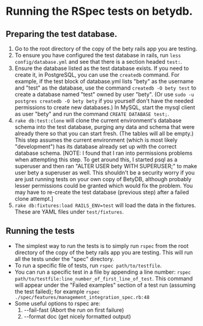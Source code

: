 # Running the RSpec tests on betydb.

## Preparing the test database.

1. Go to the root directory of the copy of the bety rails app you are testing.
1. To ensure you have configured the test database in rails, run `less config/database.yml` and see that there is a section headed `test:`.
1. Ensure the database listed as the test database exists.  If you need to create it, in PostgreSQL, you can use the `createdb` command.  For example, if the test block of database.yml lists "bety" as the username and "test" as the database, use the command `createdb -O bety test` to create a database named "test" owned by user "bety".  (Or use `sudo -u postgres createdb -O bety bety` if you yourself don't have the needed permissions to create new databases.)  In MySQL, start the mysql client as user "bety" and run the command `CREATE DATABASE test;`.
1. `rake db:test:clone` will clone the current environment's database schema into the test database, purging any data and schema that were already there so that you can start fresh. (The tables will all be empty.)  This step assumes the current environment (which is most likely "development") has its database already set up with the correct database schema.  [NOTE: I found that I ran into permissions problems when attempting this step.  To get around this, I started psql as a superuser and then ran "ALTER USER bety WITH SUPERUSER;" to make user bety a superuser as well.  This shouldn't be a security worry if you are just running tests on your own copy of BetyDB, although probably lesser permissions could be granted which would fix the problem.  You may have to re-create the test database (previous step) after a failed clone attempt.]
1. `rake db:fixtures:load RAILS_ENV=test` will load the data in the fixtures.  These are YAML files under `test/fixtures`.


## Running the tests

* The simplest way to run the tests is to simply run `rspec` from the root directory of the copy of the bety rails app you are testing. This will run all the tests under the "spec" directory.
* To run a specific file of tests, run `rspec path/to/testfile`.
* You can run a specific test in a file by appending a line number: `rspec path/to/testfile:line_number_of_first_line_of_test`.  This command will appear under the "Failed examples" section of a test run (assuming the test failed); for example `rspec ./spec/features/management_integration_spec.rb:48`
* Some useful options to rspec are: 
  1. --fail-fast (Abort the run on first failure)
  2. --format doc (get nicely formatted output)